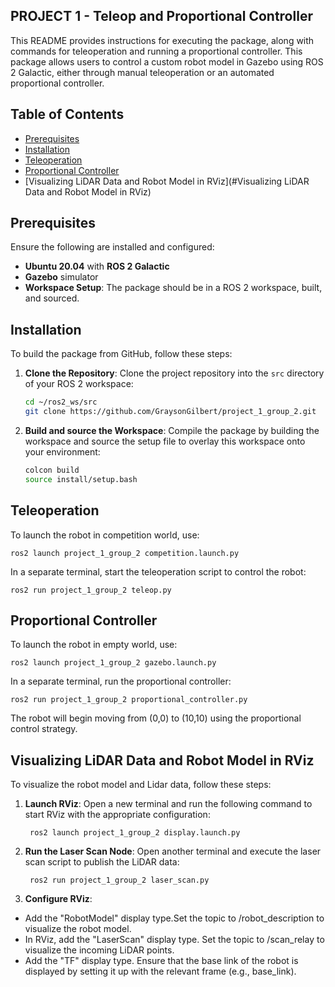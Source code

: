 ## PROJECT 1 - Teleop and Proportional Controller

This README provides instructions for executing the package, along with commands for teleoperation and running a proportional controller. This package allows users to control a custom robot model in Gazebo using ROS 2 Galactic, either through manual teleoperation or an automated proportional controller.

## Table of Contents

- [Prerequisites](#prerequisites)
- [Installation](#Installation)
- [Teleoperation](#teleoperation)
- [Proportional Controller](#proportional-controller)
- [Visualizing LiDAR Data and Robot Model in RViz](#Visualizing LiDAR Data and Robot Model in RViz)


## Prerequisites

Ensure the following are installed and configured:

- **Ubuntu 20.04** with **ROS 2 Galactic**
- **Gazebo** simulator
- **Workspace Setup**: The package should be in a ROS 2 workspace, built, and sourced.

## Installation

To build the package from GitHub, follow these steps:

1. **Clone the Repository**: Clone the project repository into the `src` directory of your ROS 2 workspace:

   ```bash
   cd ~/ros2_ws/src
   git clone https://github.com/GraysonGilbert/project_1_group_2.git

2. **Build and source the Workspace**: Compile the package by building the workspace and source the setup file to overlay this workspace onto your environment:

   ```bash
   colcon build
   source install/setup.bash

## Teleoperation

To launch the robot in competition world, use:

    ros2 launch project_1_group_2 competition.launch.py

In a separate terminal, start the teleoperation script to control the robot:

    ros2 run project_1_group_2 teleop.py

## Proportional Controller

To launch the robot in empty world, use: 

    ros2 launch project_1_group_2 gazebo.launch.py

In a separate terminal, run the proportional controller:

    ros2 run project_1_group_2 proportional_controller.py
    
The robot will begin moving from (0,0) to (10,10) using the proportional control strategy.

## Visualizing LiDAR Data and Robot Model in RViz

To visualize the robot model and Lidar data, follow these steps:

1. **Launch RViz**: Open a new terminal and run the following command to start RViz with the appropriate configuration:

        ros2 launch project_1_group_2 display.launch.py

2. **Run the Laser Scan Node**: Open another terminal and execute the laser scan script to publish the LiDAR data:

        ros2 run project_1_group_2 laser_scan.py

3. **Configure RViz**:

  - Add the "RobotModel" display type.Set the topic to /robot_description to visualize the robot model.
  - In RViz, add the "LaserScan" display type. Set the topic to /scan_relay to visualize the incoming LiDAR points.
  - Add the "TF" display type. Ensure that the base link of the robot is displayed by setting it up with the relevant frame (e.g., base_link).
